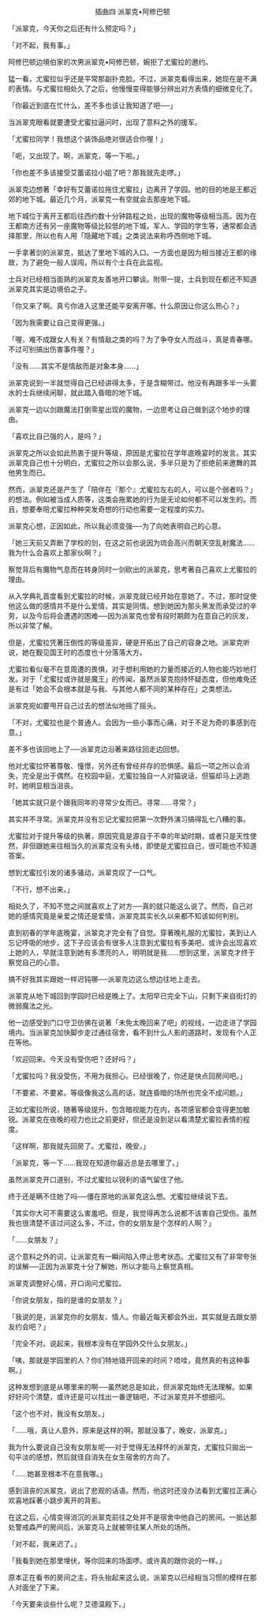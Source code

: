 <p align="center">插曲四 派翠克•阿修巴顿</p>

「派翠克，今天你之后还有什么预定吗？」

「对不起，我有事。」

阿修巴顿边境伯家的次男派翠克•阿修巴顿，婉拒了尤蜜拉的邀约。

猛一看，尤蜜拉似乎还是平常那副扑克脸。不过，派翠克看得出来，她现在是不满的表情。与尤蜜拉相处久了之后，他慢慢变得能够分辨出对方表情的细微变化了。

「你最近到底在忙什么，差不多也该让我知道了吧──」

当派翠克眼看就要遭受尤蜜拉逼问时，出现了意料之外的援军。

「尤蜜拉同学！我想这个装饰品绝对很适合你喔！」

「呃，又出现了。啊，派翠克，等一下啦。」

「你也差不多该接受艾蕾诺拉小姐了吧？那我就先走啰。」

派翠克边想著「幸好有艾蕾诺拉拖住尤蜜拉」边离开了学园。他的目的地是王都近郊的地下城。最近几个月，派翠克一有空就会去那座地下城。

地下城位于离开王都后往西约数十分钟路程之处，出现的魔物等级相当高。因为在王都南方还有另一座魔物等级比较低的地下城，军人、学园的学生等，通常都会选择那里，所以也有人用「隐藏地下城」之类说法来称呼西侧地下城。

一手拿著剑的派翠克，抵达了里地下城的入口。一方面也是因为相当接近王都的缘故，为了避免一般人误闯，所以有个士兵在此监视。

士兵对已经相当面熟的派翠克友善地开口攀谈。附带一提，士兵到现在都还不知道派翠克其实是边境伯之子。

「你又来了啊。真亏你进入这里还能平安离开哪。什么原因让你这么热心？」

「因为我需要让自己变得更强。」

「喔，难不成跟女人有关？有情敌之类的吗？为了争夺女人而战斗，真是青春哪。不过可别搞出伤害事件喔？」

「没有……其实不是情敌而是对象本身……」

派翠克说到一半就觉得自己已经讲得太多，于是含糊带过。他没有再跟多半一头雾水的士兵继续闲聊，就此踏入昏暗的地下城。

派翠克一边以剑跟魔法打倒零星出现的魔物，一边思考让自己做到这个地步的理由。

「喜欢比自己强的人，是吗？」

派翠克之所以会如此热衷于提升等级，原因是尤蜜拉在学年底晚宴时的发言。其实派翠克自己也十分明白，尤蜜拉之所以会那么说，多半只是为了拒绝前来邀舞的其他男生而已。

然而，派翠克还是产生了「陪伴在『那个』尤蜜拉左右的人，可以是个弱者吗？」的想法。例如被当成人质等，这类会拖累她的行为是无论如何都不可以发生的。而且，想要奉陪尤蜜拉种种突发奇想的行动也需要一定程度的实力。

派翠克心想，正因如此，所以我必须变强──为了向她表明自己的心意。

「她三天前又弄断了学校的剑，在这之前也说因为琉会高兴而朝天空乱射魔法……我为什么会喜欢上那家伙啊？」

察觉背后有魔物气息而在转身同时一剑砍出的派翠克，思考著自己喜欢上尤蜜拉的理由。

从入学典礼首度看到尤蜜拉的时候，派翠克就已经开始在意她了。不过，那时促使他这么做的感情并不是什么爱情，其实是同情。想到她因为那头黑发而承受过的辛劳，以及今后将会遭遇的困难──因为派翠克也曾有段时期颇为在意自己的灰发，所以非常了解。

但是，尤蜜拉凭著压倒性的等级差异，硬是开拓出了自己的容身之地。派翠克听说，她在觐见国王时的态度也十分落落大方。

尤蜜拉看似毫不在意周遭的畏惧，对于想利用她的力量而接近的人物也能巧妙地打发。对于「尤蜜拉或许就是魔王」的传闻，虽然派翠克抱持怀疑态度，但他难免还是有过「她会不会根本就是与我、与其他人都不同的某种存在」之类想法。

派翠克宛如要甩开自己过去的想法似地摇了摇头。

「不对，尤蜜拉也是个普通人。会因为一些小事而心痛，对于不足为奇的事感到在意。」

差不多也该回地上了──派翠克边沿著来路往回走边回想。

他对尤蜜拉怀著尊敬、憧憬，另外还有曾经并存的恐惧感。最后一项之所以会消失，完全是出于偶然。在校园中庭，尤蜜拉独自一人对猫说话，但猫却马上逃跑时，她明显相当沮丧。

「她其实就只是个跟我同年的寻常少女而已。寻常……寻常？」

其实并不寻常。派翠克并没有忘记尤蜜拉把第一次野外演习搞得乱七八糟的事。

尤蜜拉对于提升等级的执著，原因究竟是源自于不幸的年幼时期，或者只是天性使然，非但跟她来往相当久的派翠克没有头绪，即使是尤蜜拉自己，很可能也不知道答案。

想到尤蜜拉引发的诸多骚动，派翠克叹了一口气。

「不行，想不出来。」

相处久了，不知不觉之间就喜欢上了对方──真的就只能这么说了。然而，自己对她的感情究竟是亲爱之情还是爱情，派翠克其实长久以来都不知该如何判别。

直到初春的学年底晚宴，派翠克才完全有了自觉。穿著晚礼服的尤蜜拉，美到让人忘记呼吸的地步。这下子应该会有很多人注意到尤蜜拉有多美吧，或许会出现喜欢上她的人，早就注意到她有多漂亮的人，明明就是我……想到这里，派翠克才终于察觉自己的心意。

搞不好我其实跟她一样迟钝哪──派翠克边这么想边往地上走去。

派翠克从地下城回到学园时已经是晚上了。太阳早已完全下山，只剩下来自街灯的微弱魔法之光。

他一边感受到门口守卫彷佛在说著「未免太晚回来了吧」的视线，一边走进了学园境内。当派翠克加快脚步走过通往宿舍，看不到什么人影的道路时，发现有个人正在等他。

「欢迎回来。今天没有受伤吧？还好吗？」

「尤蜜拉吗？我没受伤，不用为我担心。已经很晚了，你还是快点回房间吧。」

「不要紧、不要紧。等级像我这么高的话，就连昏暗的场所也完全不成问题。」

正如尤蜜拉所说，随著等级提升，包含暗视能力在内，各项感官都会变得更加敏锐。派翠克在夜晚的视力也比之前更好，但还是没到足以看清楚尤蜜拉表情的程度。

「这样啊，那我就先回房了。尤蜜拉，晚安。」

「派翠克，等一下……我现在知道你最近总是去哪里了。」

虽然派翠克开口道别，不过尤蜜拉以锐利的语气留住了他。

终于还是瞒不住她了吗──僵在原地的派翠克这么想。尤蜜拉继续说下去。

「其实你大可不需要这么害羞吧。但是，我觉得再怎么说都不该害自己受伤。虽然我也很清楚不该过问这么多，不过，你的女朋友是个怎样的人啊？」

「……女朋友？」

这个意料之外的词，让派翠克有一瞬间陷入停止思考状态。尤蜜拉又有了非常夸张的误解──正因为派翠克十分了解她，所以才能马上察觉真相。

派翠克调整好心情，开口询问尤蜜拉。

「你说女朋友，指的是谁的女朋友？」

「我说的是，派翠克你的女朋友、情人。你最近每天都会外出，其实就是去跟女朋友约会吧？」

「完全不对。说起来，我根本没有在学园外交什么女朋友。」

「咦，那就是学园里的人？你们特地错开回来的时间？唔哇，竟然真的有这种事啊。」

这种发想到底是从哪里来的啊──虽然她总是如此，但派翠克始终无法理解。如果好好问个清楚，或许还是可以找出一番逻辑吧，不过派翠克并不想细问。

「这个也不对，我没有女朋友。」

「……哦，真让人意外，原来是这样的啊。那就没事了，晚安，派翠克。」

我为什么要说自己没有女朋友呢──对于觉得无法释怀的派翠克，尤蜜拉只拋出一句平淡的感想，然后就径自消失在女生宿舍的方向了。

「……她甚至根本不在意我哪。」

感到沮丧的派翠克，说出了悲观的话语。然而，他这时还没办法看到尤蜜拉正满心欢喜地踩著小跳步离开的背影。

在这之后，心情变得消沉的派翠克前往之处并不是宿舍中他自己的房间。一抵达那处警戒森严的房间后，派翠克马上就被带往某人所处的场所。

「对不起，我来迟了。」

「我看到她在那里埋伏，等你回来的场面啰。或许真的跟你说的一样。」

原本正在看书的房间之主，将头抬起来这么说。派翠克以已经相当习惯的模样在那人对面坐了下来。

「今天要来谈些什么呢？艾德温殿下。」

